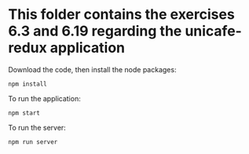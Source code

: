 # This folder contains the exercises 6.3 and 6.19 regarding the unicafe-redux application

Download the code, then install the node packages:
```
npm install
```


To run the application:

```
npm start
```


To run the server:

```
npm run server
```